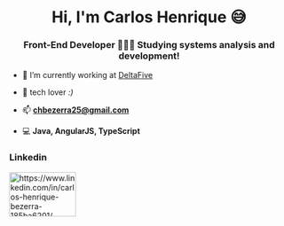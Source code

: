 <h1 align="center">Hi, I'm Carlos Henrique 😅</h1>
<h3 align="center">Front-End Developer 👨🏽‍💻 Studying systems analysis and development!</h3>

- 🔭 I’m currently working at [DeltaFive](https://deltafive.netlify.app/)

- 💓 tech lover *:)*

- 📫 **chbezerra25@gmail.com**

- 💻 **Java, AngularJS, TypeScript**

<h3 align="left">Linkedin</h3>
<p align="left">
<a href="https://www.linkedin.com/in/carlos-henrique-bezerra-185ba6201/" target="blank"><img align="center" src="http://www.userlogos.org/files/logos/siipikarja/linkedin.png"  alt="https://www.linkedin.com/in/carlos-henrique-bezerra-185ba6201/" height="80" width="120" /></a>
</p>
